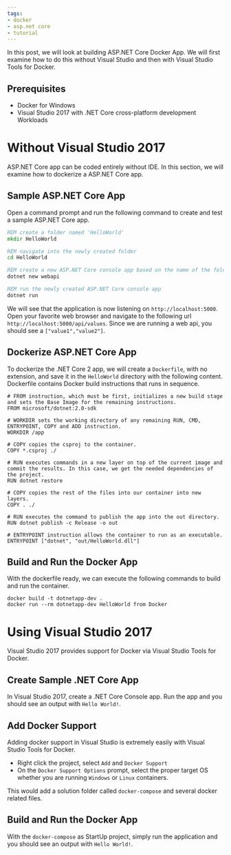 ```yaml
---
tags:
- docker
- asp.net core
- tutorial
---
```


In this post, we will look at building ASP.NET Core Docker App. We will first examine how to do this without Visual Studio and then with Visual Studio Tools for Docker.

## Prerequisites

- Docker for Windows
- Visual Studio 2017 with .NET Core cross-platform development Workloads

# Without Visual Studio 2017

ASP.NET Core app can be coded entirely without IDE. In this section, we will examine how to dockerize a ASP.NET Core app.

## Sample ASP.NET Core App

Open a command prompt and run the following command to create and test a sample ASP.NET Core app.

``` bat
REM create a folder named 'HelloWorld'
mkdir HelloWorld

REM navigate into the newly created folder
cd HelloWorld

REM create a new ASP.NET Core console app based on the name of the folder
dotnet new webapi

REM run the newly created ASP.NET Core console app
dotnet run
```

We will see that the application is now listening on ```http://localhost:5000```. Open your favorite web browser and navigate to the following url ```http://localhost:5000/api/values```. Since we are running a web api, you should see a ```["value1","value2"]```.

## Dockerize ASP.NET Core App

To dockerize the .NET Core 2 app, we will create a `Dockerfile`, with no extension, and save it in the `HelloWorld` directory with the following content. Dockerfile contains Docker build instructions that runs in sequence.

``` docker
# FROM instruction, which must be first, initializes a new build stage and sets the Base Image for the remaining instructions.
FROM microsoft/dotnet:2.0-sdk

# WORKDIR sets the working directory of any remaining RUN, CMD, ENTRYPOINT, COPY and ADD instruction.
WORKDIR /app

# COPY copies the csproj to the container.
COPY *.csproj ./

# RUN executes commands in a new layer on top of the current image and commit the results. In this case, we get the needed dependencies of the project.
RUN dotnet restore

# COPY copies the rest of the files into our container into new layers.
COPY . ./

# RUN executes the command to publish the app into the out directory.
RUN dotnet publish -c Release -o out

# ENTRYPOINT instruction allows the container to run as an executable.
ENTRYPOINT ["dotnet", "out/HelloWorld.dll"]
```

## Build and Run the Docker App

With the dockerfile ready, we can execute the following commands to build and run the container.

``` dos
docker build -t dotnetapp-dev .
docker run --rm dotnetapp-dev HelloWorld from Docker
```

# Using Visual Studio 2017

Visual Studio 2017 provides support for Docker via Visual Studio Tools for Docker.

## Create Sample .NET Core App

In Visual Studio 2017, create a .NET Core Console app. Run the app and you should see an output with ```Hello World!```.

## Add Docker Support

Adding docker support in Visual Studio is extremely easily with Visual Studio Tools for Docker.

- Right click the project, select ```Add``` and ```Docker Support```
- On the ```Docker Support Options``` prompt, select the proper target OS whether you are running ```Windows``` or ```Linux``` containers.

This would add a solution folder called ```docker-compose``` and several docker related files.

## Build and Run the Docker App

With the ```docker-compose``` as StartUp project, simply run the application and you should see an output with ```Hello World!```.
